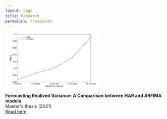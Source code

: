 ```yaml
---
layout: page
title: Research
permalink: /research/
---
```

<img src="https://raw.githubusercontent.com/ajda-marjanovic/ajda-marjanovic.github.io/14cdead05429354a8858405d074403e4262a4dae/images/intervals.png" width="300">  

**Forecasting Realized Variance: A Comparison between HAR and ARFIMA models**   
Master's thesis (2021)    
[Read here](http://www.cek.ef.uni-lj.si/magister/marjanovic4166-B.pdf)
